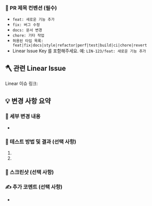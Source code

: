 ### 🚨 PR 제목 컨벤션 (필수)

- `feat: 새로운 기능 추가`
- `fix: 버그 수정`
- `docs: 문서 변경`
- `chore: 기타 작업`
- `허용된 타입 목록: feat|fix|docs|style|refactor|perf|test|build|ci|chore|revert`
- Linear Issue Key 를 포함해주세요. 예: `LIN-123/feat: 새로운 기능 추가`

## 🪓 관련 Linear Issue

Linear 이슈 링크:

## 💡 변경 사항 요약

### 📌 세부 변경 내용

-

### 🧪 테스트 방법 및 결과 (선택 사항)

1.
2.

### 📸 스크린샷 (선택 사항)

### ✍️ 추가 코멘트 (선택 사항)

-
